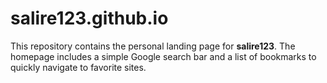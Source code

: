 # salire123.github.io

This repository contains the personal landing page for **salire123**.
The homepage includes a simple Google search bar and a list of
bookmarks to quickly navigate to favorite sites.
